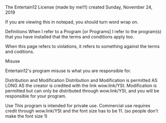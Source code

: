 The Entertain12 License (made by me!!!) created Sunday, November 24, 2019

If you are viewing this in notepad, you should turn word wrap on.

Definitions
When I refer to a Program [or Programs] I refer to the program(s) that you have installed that the terms and conditions apply too.

When this page refers to violations, it refers to something against the terms and coditions.


Misuse

Entertain12's program misuse is what you are responsible for. 

Distribution and Modification
Distribution and Modification is permitted AS LONG AS the creator is credited with the link wow.link/YSt. Modification is permitted but 
can only be distributed through wow.link/YSt, and you will be responsible for your program.

Use
This program is intended for private use. Commercial use requires credit through wow.link/YSt and the font size has to be 11. (so people
don't make the font size 1)
